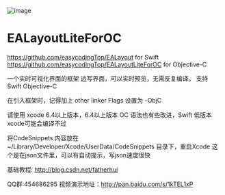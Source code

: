 ![image](https://github.com/easycodingTop/EALayoutLiteForOC/raw/master/README.gif)
# EALayoutLiteForOC

https://github.com/easycodingTop/EALayout    for Swift
https://github.com/easycodingTop/EALayoutLiteForOC   for Objective-C

一个实时可视化界面的框架 边写界面，可以实时预览，无需反复编译。 支持 Swift Objective-C

在引入框架时，记得加上  other linker Flags 设置为  -ObjC

请使用  xcode 6.4以上版本，6.4以上版本 OC 语法也有些改进，Swift  低版本xcode可能会编译不过

将CodeSnippets 内容放在 ~/Library/Developer/Xcode/UserData/CodeSnippets 目录下，重启Xcode 这个是在json文件里，可以有自动提示，写json速度很快

基础教程: http://blog.csdn.net/fatherhui

QQ群:454686295 
视频演示地址：http://pan.baidu.com/s/1kTEL1xP
